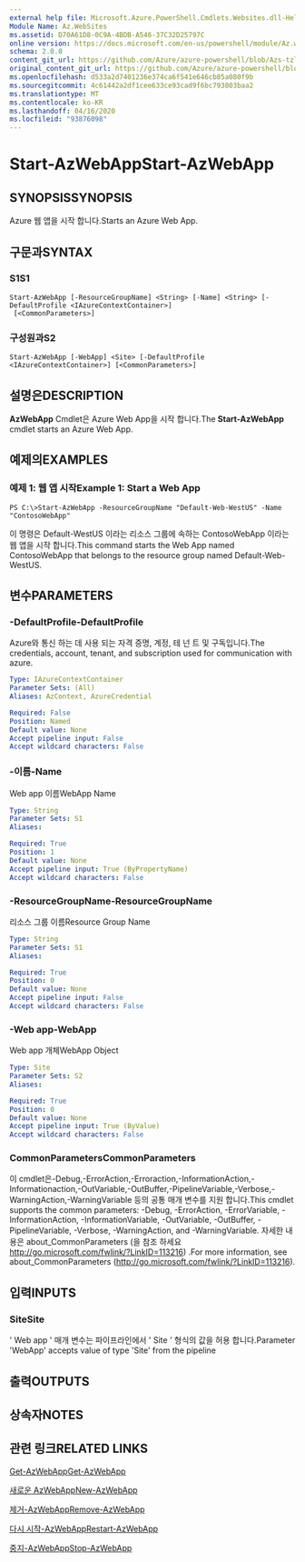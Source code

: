 ```yaml
---
external help file: Microsoft.Azure.PowerShell.Cmdlets.Websites.dll-Help.xml
Module Name: Az.WebSites
ms.assetid: D70A61D8-0C9A-4BDB-A546-37C32D25797C
online version: https://docs.microsoft.com/en-us/powershell/module/Az.websites/start-Azwebapp
schema: 2.0.0
content_git_url: https://github.com/Azure/azure-powershell/blob/Azs-tzl/src/Websites/Websites/help/Start-AzWebApp.md
original_content_git_url: https://github.com/Azure/azure-powershell/blob/Azs-tzl/src/Websites/Websites/help/Start-AzWebApp.md
ms.openlocfilehash: d533a2d7401236e374ca6f541e646cb85a080f9b
ms.sourcegitcommit: 4c61442a2df1cee633ce93cad9f6bc793803baa2
ms.translationtype: MT
ms.contentlocale: ko-KR
ms.lasthandoff: 04/16/2020
ms.locfileid: "93876098"
---
```

# <span data-ttu-id="a6a11-101">Start-AzWebApp</span><span class="sxs-lookup"><span data-stu-id="a6a11-101">Start-AzWebApp</span></span>

## <span data-ttu-id="a6a11-102">SYNOPSIS</span><span class="sxs-lookup"><span data-stu-id="a6a11-102">SYNOPSIS</span></span>
<span data-ttu-id="a6a11-103">Azure 웹 앱을 시작 합니다.</span><span class="sxs-lookup"><span data-stu-id="a6a11-103">Starts an Azure Web App.</span></span>

## <span data-ttu-id="a6a11-104">구문과</span><span class="sxs-lookup"><span data-stu-id="a6a11-104">SYNTAX</span></span>

### <span data-ttu-id="a6a11-105">S1</span><span class="sxs-lookup"><span data-stu-id="a6a11-105">S1</span></span>
```
Start-AzWebApp [-ResourceGroupName] <String> [-Name] <String> [-DefaultProfile <IAzureContextContainer>]
 [<CommonParameters>]
```

### <span data-ttu-id="a6a11-106">구성원과</span><span class="sxs-lookup"><span data-stu-id="a6a11-106">S2</span></span>
```
Start-AzWebApp [-WebApp] <Site> [-DefaultProfile <IAzureContextContainer>] [<CommonParameters>]
```

## <span data-ttu-id="a6a11-107">설명은</span><span class="sxs-lookup"><span data-stu-id="a6a11-107">DESCRIPTION</span></span>
<span data-ttu-id="a6a11-108">**AzWebApp** Cmdlet은 Azure Web App을 시작 합니다.</span><span class="sxs-lookup"><span data-stu-id="a6a11-108">The **Start-AzWebApp** cmdlet starts an Azure Web App.</span></span>

## <span data-ttu-id="a6a11-109">예제의</span><span class="sxs-lookup"><span data-stu-id="a6a11-109">EXAMPLES</span></span>

### <span data-ttu-id="a6a11-110">예제 1: 웹 앱 시작</span><span class="sxs-lookup"><span data-stu-id="a6a11-110">Example 1: Start a Web App</span></span>
```
PS C:\>Start-AzWebApp -ResourceGroupName "Default-Web-WestUS" -Name "ContosoWebApp"
```

<span data-ttu-id="a6a11-111">이 명령은 Default-WestUS 이라는 리소스 그룹에 속하는 ContosoWebApp 이라는 웹 앱을 시작 합니다.</span><span class="sxs-lookup"><span data-stu-id="a6a11-111">This command starts the Web App named ContosoWebApp that belongs to the resource group named Default-Web-WestUS.</span></span>

## <span data-ttu-id="a6a11-112">변수</span><span class="sxs-lookup"><span data-stu-id="a6a11-112">PARAMETERS</span></span>

### <span data-ttu-id="a6a11-113">-DefaultProfile</span><span class="sxs-lookup"><span data-stu-id="a6a11-113">-DefaultProfile</span></span>
<span data-ttu-id="a6a11-114">Azure와 통신 하는 데 사용 되는 자격 증명, 계정, 테 넌 트 및 구독입니다.</span><span class="sxs-lookup"><span data-stu-id="a6a11-114">The credentials, account, tenant, and subscription used for communication with azure.</span></span>

```yaml
Type: IAzureContextContainer
Parameter Sets: (All)
Aliases: AzContext, AzureCredential

Required: False
Position: Named
Default value: None
Accept pipeline input: False
Accept wildcard characters: False
```

### <span data-ttu-id="a6a11-115">-이름</span><span class="sxs-lookup"><span data-stu-id="a6a11-115">-Name</span></span>
<span data-ttu-id="a6a11-116">Web app 이름</span><span class="sxs-lookup"><span data-stu-id="a6a11-116">WebApp Name</span></span>

```yaml
Type: String
Parameter Sets: S1
Aliases: 

Required: True
Position: 1
Default value: None
Accept pipeline input: True (ByPropertyName)
Accept wildcard characters: False
```

### <span data-ttu-id="a6a11-117">-ResourceGroupName</span><span class="sxs-lookup"><span data-stu-id="a6a11-117">-ResourceGroupName</span></span>
<span data-ttu-id="a6a11-118">리소스 그룹 이름</span><span class="sxs-lookup"><span data-stu-id="a6a11-118">Resource Group Name</span></span>

```yaml
Type: String
Parameter Sets: S1
Aliases: 

Required: True
Position: 0
Default value: None
Accept pipeline input: False
Accept wildcard characters: False
```

### <span data-ttu-id="a6a11-119">-Web app</span><span class="sxs-lookup"><span data-stu-id="a6a11-119">-WebApp</span></span>
<span data-ttu-id="a6a11-120">Web app 개체</span><span class="sxs-lookup"><span data-stu-id="a6a11-120">WebApp Object</span></span>

```yaml
Type: Site
Parameter Sets: S2
Aliases: 

Required: True
Position: 0
Default value: None
Accept pipeline input: True (ByValue)
Accept wildcard characters: False
```

### <span data-ttu-id="a6a11-121">CommonParameters</span><span class="sxs-lookup"><span data-stu-id="a6a11-121">CommonParameters</span></span>
<span data-ttu-id="a6a11-122">이 cmdlet은-Debug,-ErrorAction,-Erroraction,-InformationAction,-Informationaction,-OutVariable,-OutBuffer,-PipelineVariable,-Verbose,-WarningAction,-WarningVariable 등의 공통 매개 변수를 지원 합니다.</span><span class="sxs-lookup"><span data-stu-id="a6a11-122">This cmdlet supports the common parameters: -Debug, -ErrorAction, -ErrorVariable, -InformationAction, -InformationVariable, -OutVariable, -OutBuffer, -PipelineVariable, -Verbose, -WarningAction, and -WarningVariable.</span></span> <span data-ttu-id="a6a11-123">자세한 내용은 about_CommonParameters (을 참조 하세요 http://go.microsoft.com/fwlink/?LinkID=113216) .</span><span class="sxs-lookup"><span data-stu-id="a6a11-123">For more information, see about_CommonParameters (http://go.microsoft.com/fwlink/?LinkID=113216).</span></span>

## <span data-ttu-id="a6a11-124">입력</span><span class="sxs-lookup"><span data-stu-id="a6a11-124">INPUTS</span></span>

### <span data-ttu-id="a6a11-125">Site</span><span class="sxs-lookup"><span data-stu-id="a6a11-125">Site</span></span>
<span data-ttu-id="a6a11-126">' Web app ' 매개 변수는 파이프라인에서 ' Site ' 형식의 값을 허용 합니다.</span><span class="sxs-lookup"><span data-stu-id="a6a11-126">Parameter 'WebApp' accepts value of type 'Site' from the pipeline</span></span>

## <span data-ttu-id="a6a11-127">출력</span><span class="sxs-lookup"><span data-stu-id="a6a11-127">OUTPUTS</span></span>

## <span data-ttu-id="a6a11-128">상속자</span><span class="sxs-lookup"><span data-stu-id="a6a11-128">NOTES</span></span>

## <span data-ttu-id="a6a11-129">관련 링크</span><span class="sxs-lookup"><span data-stu-id="a6a11-129">RELATED LINKS</span></span>

[<span data-ttu-id="a6a11-130">Get-AzWebApp</span><span class="sxs-lookup"><span data-stu-id="a6a11-130">Get-AzWebApp</span></span>](./Get-AzWebApp.md)

[<span data-ttu-id="a6a11-131">새로운 AzWebApp</span><span class="sxs-lookup"><span data-stu-id="a6a11-131">New-AzWebApp</span></span>](./New-AzWebApp.md)

[<span data-ttu-id="a6a11-132">제거-AzWebApp</span><span class="sxs-lookup"><span data-stu-id="a6a11-132">Remove-AzWebApp</span></span>](./Remove-AzWebApp.md)

[<span data-ttu-id="a6a11-133">다시 시작-AzWebApp</span><span class="sxs-lookup"><span data-stu-id="a6a11-133">Restart-AzWebApp</span></span>](./Restart-AzWebApp.md)

[<span data-ttu-id="a6a11-134">중지-AzWebApp</span><span class="sxs-lookup"><span data-stu-id="a6a11-134">Stop-AzWebApp</span></span>](./Stop-AzWebApp.md)


